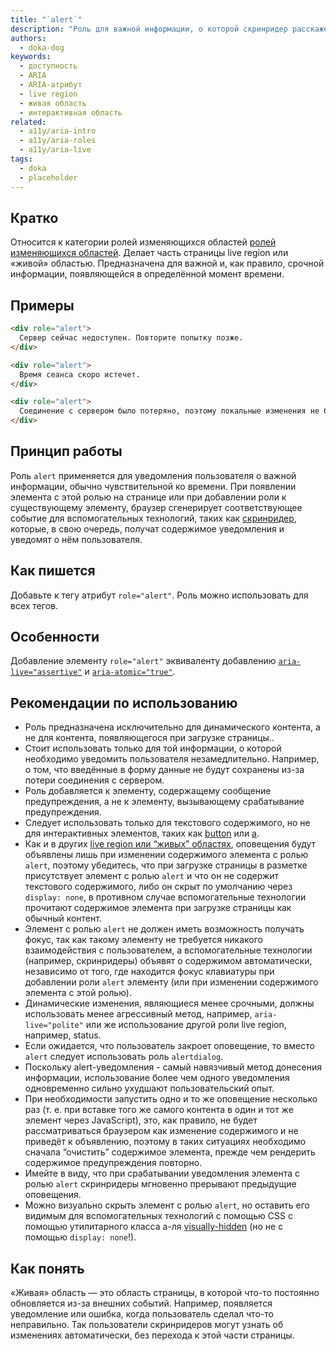 ```yaml
---
title: "`alert`"
description: "Роль для важной информации, о которой скринридер расскажет пользователю сразу же."
authors:
  - doka-dog
keywords:
  - доступность
  - ARIA
  - ARIA-атрибут
  - live region
  - живая область
  - интерактивная область
related:
  - a11y/aria-intro
  - a11y/aria-roles
  - a11y/aria-live
tags:
  - doka
  - placeholder
---
```


## Кратко

Относится к категории ролей изменяющихся областей [ролей изменяющихся областей](/a11y/aria-roles/#roli-izmenyayushchihsya-oblastey). Делает часть страницы live region или «живой» областью. Предназначена для важной и, как правило, срочной информации, появляющейся в определённой момент времени.

## Примеры

```html
<div role="alert">
  Сервер сейчас недоступен. Повторите попытку позже.
</div>
```

```html
<div role="alert">
  Время сеанса скоро истечет.
</div>
```

```html
<div role="alert">
  Соединение с сервером было потеряно, поэтому локальные изменения не будут сохранены.
</div>
```

## Принцип работы
Роль `alert` применяется для уведомления пользователя о важной информации, обычно чувствительной ко времени. При появлении элемента с этой ролью на странице или при добавлении роли к существующему элементу, браузер сгенерирует соответствующее событие для вспомогательных технологий, таких как [скринридер](/a11y/screenreaders/), которые, в свою очередь, получат содержимое уведомления и уведомят о нём пользователя.

## Как пишется
Добавьте к тегу атрибут `role="alert"`. Роль можно использовать для всех тегов.

## Особенности
Добавление элементу `role="alert"` эквиваленту добавлению [`aria-live="assertive"`](/a11y/aria-live/) и [`aria-atomic="true"`](/a11y/aria-atomic/).

## Рекомендации по использованию
- Роль предназначена исключительно для динамического контента, а не для контента, появляющегося при загрузке страницы..
- Стоит использовать только для той информации, о которой необходимо уведомить пользователя незамедлительно. Например, о том, что введённые в форму данные не будут сохранены из-за потери соединения с сервером.
- Роль добавляется к элементу, содержащему сообщение предупреждения, а не к элементу, вызывающему срабатывание предупреждения.
- Следует использовать только для текстового содержимого, но не для интерактивных элементов, таких как [button](/html/button/) или [a](/html/a/).
- Как и в других [live region или “живых” областях](/a11y/aria-roles/#roli-izmenyayushchihsya-oblastey), оповещения будут объявлены лишь при изменении содержимого элемента с ролью `alert`, поэтому убедитесь, что при загрузке страницы в разметке присутствует элемент с ролью `alert` и что он не содержит текстового содержимого, либо он скрыт по умолчанию через `display: none`, в противном случае вспомогательные технологии прочитают содержимое элемента при загрузке страницы как обычный контент.
- Элемент с ролью `alert` не должен иметь возможность получать фокус, так как такому элементу не требуется никакого взаимодействия с пользователем, а вспомогательные технологии (например, скринридеры) объявят о содержимом автоматически, независимо от того, где находится фокус клавиатуры при добавлении роли `alert`  элементу (или при изменении содержимого элемента с этой ролью).
- Динамические изменения, являющиеся менее срочными, должны использовать менее агрессивный метод, например, `aria-live="polite"` или же использование другой роли live region, например, status.
- Если ожидается, что пользователь закроет оповещение, то вместо `alert` следует использовать роль `alertdialog`.
- Поскольку alert-уведомления - самый навязчивый метод донесения информации, использование более чем одного уведомления одновременно сильно ухудшают пользовательский опыт.
- При необходимости запустить одно и то же оповещение несколько раз (т. е. при вставке того же самого контента в один и тот же элемент через JavaScript), это, как правило, не будет рассматриваться браузером как изменение содержимого и не приведёт к объявлению, поэтому в таких ситуациях необходимо сначала “очистить” содержимое элемента, прежде чем рендерить содержимое предупреждения повторно.
- Имейте в виду, что при срабатывании уведомления элемента с ролью `alert` скринридеры мгновенно прерывают предыдущие оповещения.
- Можно визуально скрыть элемент с ролью `alert`, но оставить его видимым для вспомогательных технологий с помощью CSS с помощью утилитарного класса а-ля [visually-hidden](/a11y/content-hidden/#klassy-.visually-hidden-.sr-only-.off-screen) (но не с помощью `display: none`!).

## Как понять
«Живая» область — это область страницы, в которой что-то постоянно обновляется из-за внешних событий. Например, появляется уведомление или ошибка, когда пользователь сделал что-то неправильно. Так пользователи скринридеров могут узнать об изменениях автоматически, без перехода к этой части страницы.
